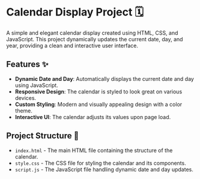 # Calendar Display Project 🗓️

A simple and elegant calendar display created using HTML, CSS, and JavaScript. This project dynamically updates the current date, day, and year, providing a clean and interactive user interface.

## Features ✨

- **Dynamic Date and Day**: Automatically displays the current date and day using JavaScript.
- **Responsive Design**: The calendar is styled to look great on various devices.
- **Custom Styling**: Modern and visually appealing design with a color theme.
- **Interactive UI**: The calendar adjusts its values upon page load.

## Project Structure 📁

- `index.html` - The main HTML file containing the structure of the calendar.
- `style.css` - The CSS file for styling the calendar and its components.
- `script.js` - The JavaScript file handling dynamic date and day updates.
